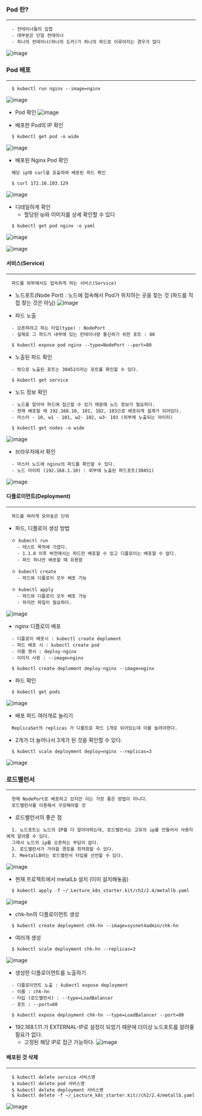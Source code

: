 ### Pod 란?
---
```
  - 컨테이너들의 집합
  - 대부분은 단일 컨테이너
  - 하나의 컨테이너(하나의 도커)가 하나의 파드로 이루어지는 경우가 많다
```
![image](https://user-images.githubusercontent.com/76584547/130196633-da1dd5fa-8517-4e87-9728-4bed1a915fe9.png)


### Pod 배포
---
```shell
  $ kubectl run nginx --image=nginx
```
![image](https://user-images.githubusercontent.com/76584547/130197026-012e638a-8997-4c39-bfff-e0c2f7cc8bae.png)

+ Pod 확인
![image](https://user-images.githubusercontent.com/76584547/130197108-72703ebc-7cdd-40f6-aa60-1fb26c8c6bec.png)

+ 배포한 Pod의 IP 확인
```shell
  $ kubectl get pod -o wide
```
![image](https://user-images.githubusercontent.com/76584547/130197711-d48635de-fd5c-4db4-bfb7-80b27cd61eca.png)

+ 배포된 Nginx Pod 확인
```shell
  해당 ip에 curl을 호출하여 배포된 파드 확인

  $ curl 172.16.103.129
```
![image](https://user-images.githubusercontent.com/76584547/130197944-bda4bd19-1f4c-4d88-8409-4f77b9d9798c.png)

+ 디테일하게 확인
  + 할당된 ip와 이미지를 상세 확인할 수 있다 
```shell
  $ kubectl get pod nginx -o yaml
```
![image](https://user-images.githubusercontent.com/76584547/130198791-92299401-020c-49ef-8356-8c1f08f0e810.png)

![image](https://user-images.githubusercontent.com/76584547/130198820-10870622-782a-424c-b0a9-51b08ff4cffc.png)


#### 서비스(Service)
----
```
  파드를 외부에서도 접속하게 하는 서비스(Service)
```
+ 노드포트(Node Port) : 노드에 접속해서 Pod가 위치하는 곳을 찾는 것 (파드를 직접 찾는 것은 아님)
![image](https://user-images.githubusercontent.com/76584547/130311468-1c5e0171-b1df-4545-8794-25df8cc0ed01.png)

+ 파드 노출
```shell
  - 오픈하려고 하는 타입(type) : NodePort
  - 실제로 그 파드가 내부에 있는 컨테이너랑 통신하기 위한 포트 : 80
  
  $ kubectl expose pod nginx --type=NodePort --port=80
```

+ 노출된 파드 확인 
```shell
  - 밖으로 노출된 포트는 30451이라는 포트를 확인할 수 있다.
  
  $ kubectl get service
```

+ 노드 정보 확인
```shell
  - 노드를 알아야 파드에 접근할 수 있기 때문에 노드 정보가 필요하다.
  - 현재 배포할 때 192.168.10, 101, 102, 103으로 배포되게 설계가 되어있다. 
  - 마스터 - 10, w1 - 101, w2- 102, w3- 103 (외부에 노출되는 아이피)
  
  $ kubectl get nodes -o wide
```
![image](https://user-images.githubusercontent.com/76584547/130311677-e553447c-90a0-4dd3-8bc4-2f5e0e112fa0.png)


+ 브라우저에서 확인
```
  - 마스터 노드에 nginx의 파드를 확인할 수 있다.
  - 노드 아이피 (192.168.1.10) : 외부에 노출된 파드포트(30451)
```
![image](https://user-images.githubusercontent.com/76584547/130311783-ad658071-0c1b-4f5d-b9da-b31076f4434c.png)


#### 디플로이먼트(Deployment)
---
```
  파드를 여러개 모아놓은 단위
```

+ 파드, 디플로이 생성 방법
```
  ㅇ kubectl run 
    - 테스트 목적에 가깝다.
    - 1.1.8 이후 버전에서는 파드만 배포할 수 있고 디플로이는 배포할 수 없다.
    - 파드 하나만 배포할 때 유용함
    
  ㅇ kubectl create
    - 파드와 디플로이 모두 배포 가능
    
  ㅇ kubectl apply
    - 파드와 디플로이 모두 배포 가능
    - 하지만 파일이 필요하다.
```
![image](https://user-images.githubusercontent.com/76584547/130312010-f55150a8-6651-4265-a4d4-57cdd975d4d7.png)


+ nginx 디플로이 배포
```shell
  - 디플로이 배포시 : kubectl create deploment
  - 파드 배포 시 : kubectl create pod
  - 이름 명시 : deploy-nginx
  - 이미지 사용 : --image=nginx

  $ kubectl create deploment deploy-nginx --image=nginx
```

+ 파드 확인
```shell
  $ kubectl get pods
```
![image](https://user-images.githubusercontent.com/76584547/130312149-758ad311-7d22-4343-837d-2d672318be3d.png)

+ 배포 파드 여러개로 늘리기
```
  ReplicaSet의 replicas 가 디폴트로 파드 1개로 되어있는데 이를 늘려야한다.
```

+ 2개가 더 늘어나서 3개가 된 것을 확인할 수 있다.
```shell
  $ kubectl scale deployment deploy=nginx --replicas=3
```

![image](https://user-images.githubusercontent.com/76584547/130312605-1de0af92-5436-4691-88bf-36ea990cf6f7.png)

### 로드밸런서
----
```
  현재 NodePort로 배포하고 있지만 이는 가장 좋은 방법이 아니다. 
  로드밸런서를 이용해서 구성해야할 것
```

+ 로드밸런서의 좋은 점
```
  1. 노드포트는 노드의 IP를 다 알아야하는데, 로드밸런서는 고유의 ip를 만들어서 사용자에게 알려줄 수 있다.
  그래서 노드의 ip를 오픈하는 부담이 없다.
  2. 로드밸런서가 가야할 경로를 최적화할 수 있다.
  3. MeetalLB라는 로드밸런서 타입을 선언할 수 있다.
```
![image](https://user-images.githubusercontent.com/76584547/130313156-ca139596-777b-4874-ae1a-ad941c5d3d1c.png)

+ 현재 프로젝트에서 metalLb 설치 (이미 설치해놓음)
```shell
  $ kubectl apply -f ~/_Lecture_k8s_starter.kit/ch2/2.4/metallb.yaml
```
![image](https://user-images.githubusercontent.com/76584547/130313220-3b85770d-d9e8-4cf7-8524-12867bdd47a3.png)


+ chk-hn의 디플로이먼트 생성
```shell
  $ kubectl create deployment chk-hn --image=sysnet4admin/chk-hn
```

+ 여러개 생성
```shell
  $ kubectl scale deployment chk-hn --replicas=3
```
![image](https://user-images.githubusercontent.com/76584547/130313292-b41b7da9-a593-47ca-81dd-50fab2c4e42c.png)


+ 생성한 디플로이먼트를 노출하기
```shell
  - 디플로이먼트 노출 : kubectl expose deployment
  - 이름 : chk-hn
  - 타입 (로드밸런서) : --type=LoadBalancer
  - 포트 : --port=80

  $ kubectl expose deployment chk-hn --type=LoadBalancer --port=80
```

+ 192.168.1.11 가 EXTERNAL-IP로 설정이 되었기 때문에 더이상 노드포트를 알려줄 필요가 없다.
  + 고정된 해당 IP로 접근 가능하다. 
![image](https://user-images.githubusercontent.com/76584547/130313383-5eefb565-3a90-4131-9ab7-c0d0f3f6e7ac.png)

#### 배포된 것 삭제
---
```shell
  $ kubectl delete service 서비스명
  $ kubectl delete pod 서비스명
  $ kubectl delete deployment 서비스명
  $ kubectl delete -f ~/_Lecture_k8s_starter.kit//ch2/2.4/metallb.yaml
```
![image](https://user-images.githubusercontent.com/76584547/130313827-48f8f2f8-c1fd-4c28-a9b5-530e4af3a8fd.png)


